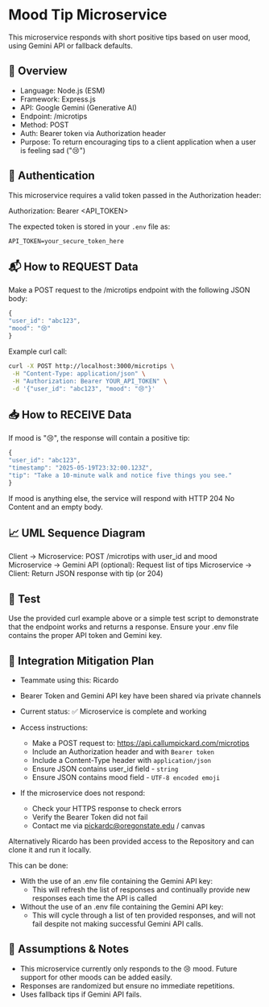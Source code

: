 # Mood Tip Microservice

This microservice responds with short positive tips based on user mood, using Gemini API or fallback defaults.

## 📌 Overview

- Language: Node.js (ESM)
- Framework: Express.js
- API: Google Gemini (Generative AI)
- Endpoint: /microtips
- Method: POST
- Auth: Bearer token via Authorization header
- Purpose: To return encouraging tips to a client application when a user is feeling sad ("😢")

## 🔐 Authentication

This microservice requires a valid token passed in the Authorization header:

Authorization: Bearer <API_TOKEN>

The expected token is stored in your `.env` file as:

`API_TOKEN=your_secure_token_here`

## 📬 How to REQUEST Data

Make a POST request to the /microtips endpoint with the following JSON body:

```js
{
"user_id": "abc123",
"mood": "😢"
}
```

Example curl call:

```bash
curl -X POST http://localhost:3000/microtips \
 -H "Content-Type: application/json" \
 -H "Authorization: Bearer YOUR_API_TOKEN" \
 -d '{"user_id": "abc123", "mood": "😢"}'
```

## 📥 How to RECEIVE Data

If mood is "😢", the response will contain a positive tip:

```js
{
"user_id": "abc123",
"timestamp": "2025-05-19T23:32:00.123Z",
"tip": "Take a 10-minute walk and notice five things you see."
}
```

If mood is anything else, the service will respond with HTTP 204 No Content and an empty body.

## 📈 UML Sequence Diagram

Client -> Microservice: POST /microtips with user_id and mood
Microservice -> Gemini API (optional): Request list of tips
Microservice -> Client: Return JSON response with tip (or 204)

## 🧪 Test

Use the provided curl example above or a simple test script to demonstrate that the endpoint works and returns a response. Ensure your .env file contains the proper API token and Gemini key.

## 🧯 Integration Mitigation Plan

- Teammate using this: Ricardo
- Bearer Token and Gemini API key have been shared via private channels
- Current status: ✅ Microservice is complete and working
- Access instructions:

  - Make a POST request to: https://api.callumpickard.com/microtips
  - Include an Authorization header and with `Bearer token`
  - Include a Content-Type header with `application/json`
  - Ensure JSON contains user_id field - `string`
  - Ensure JSON contains mood field - `UTF-8 encoded emoji`

- If the microservice does not respond:
  - Check your HTTPS response to check errors
  - Verify the Bearer Token did not fail
  - Contact me via pickardc@oregonstate.edu / canvas

Alternatively Ricardo has been provided access to the Repository and can clone it and run it locally.

This can be done:

- With the use of an .env file containing the Gemini API key:
  - This will refresh the list of responses and continually provide new responses each time the API is called
- Without the use of an .env file containing the Gemini API key:
  - This will cycle through a list of ten provided responses, and will not fail despite not making successful Gemini API calls.

## 📎 Assumptions & Notes

- This microservice currently only responds to the 😢 mood. Future support for other moods can be added easily.
- Responses are randomized but ensure no immediate repetitions.
- Uses fallback tips if Gemini API fails.
